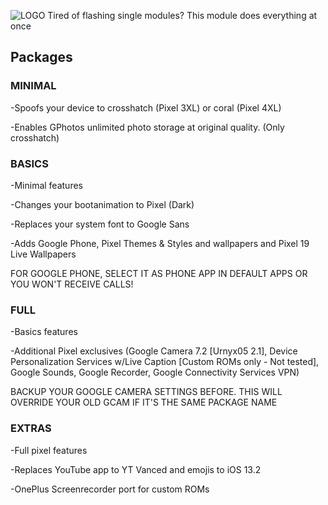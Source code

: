 ![LOGO](https://img.xda-cdn.com/1hgayhZ9FvuYUwtO_prBPMdDwAU=/https%3A%2F%2Fi.imgur.com%2FgjudNho.png)
<text align="center">Tired of flashing single modules? This module does everything at once

## Packages

### MINIMAL

-Spoofs your device to crosshatch (Pixel 3XL) or coral (Pixel 4XL)

-Enables GPhotos unlimited photo storage at original quality. (Only crosshatch)


### BASICS
-Minimal features

-Changes your bootanimation to Pixel (Dark)

-Replaces your system font to Google Sans

-Adds Google Phone, Pixel Themes & Styles and wallpapers and Pixel 19 Live Wallpapers

FOR GOOGLE PHONE, SELECT IT AS PHONE APP IN DEFAULT APPS OR YOU WON'T RECEIVE CALLS!


### FULL
-Basics features

-Additional Pixel exclusives (Google Camera 7.2 [Urnyx05 2.1], Device Personalization Services w/Live Caption [Custom ROMs only - Not tested], Google Sounds, Google Recorder, Google Connectivity Services VPN)

BACKUP YOUR GOOGLE CAMERA SETTINGS BEFORE. THIS WILL OVERRIDE YOUR OLD GCAM IF IT'S THE SAME PACKAGE NAME

### EXTRAS

-Full pixel features

-Replaces YouTube app to YT Vanced and emojis to iOS 13.2

-OnePlus Screenrecorder port for custom ROMs
